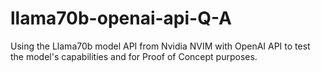 # llama70b-openai-api-Q-A
Using the Llama70b model API from Nvidia NVIM with OpenAI API to test the model's capabilities and for Proof of Concept purposes.
